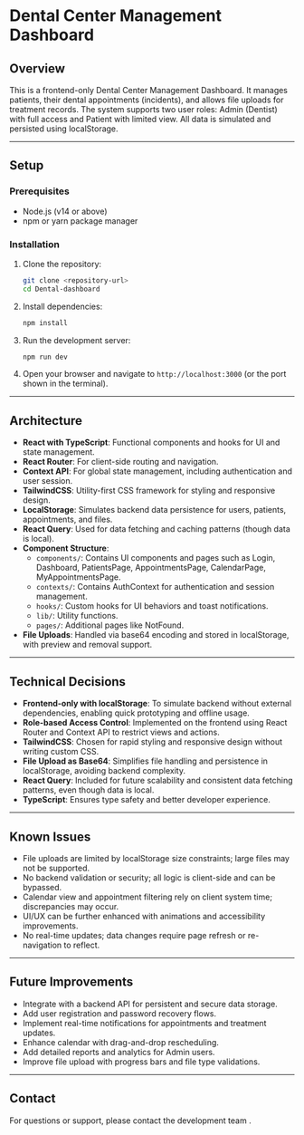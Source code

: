 # Dental Center Management Dashboard

## Overview
This is a frontend-only Dental Center Management Dashboard. It manages patients, their dental appointments (incidents), and allows file uploads for treatment records. The system supports two user roles: Admin (Dentist) with full access and Patient with limited view. All data is simulated and persisted using localStorage.

---

## Setup

### Prerequisites
- Node.js (v14 or above)
- npm or yarn package manager

### Installation
1. Clone the repository:
   ```bash
   git clone <repository-url>
   cd Dental-dashboard
   ```
2. Install dependencies:
   ```bash
   npm install
   ```
3. Run the development server:
   ```bash
   npm run dev
   ```
4. Open your browser and navigate to `http://localhost:3000` (or the port shown in the terminal).

---

## Architecture

- **React with TypeScript**: Functional components and hooks for UI and state management.
- **React Router**: For client-side routing and navigation.
- **Context API**: For global state management, including authentication and user session.
- **TailwindCSS**: Utility-first CSS framework for styling and responsive design.
- **LocalStorage**: Simulates backend data persistence for users, patients, appointments, and files.
- **React Query**: Used for data fetching and caching patterns (though data is local).
- **Component Structure**:
  - `components/`: Contains UI components and pages such as Login, Dashboard, PatientsPage, AppointmentsPage, CalendarPage, MyAppointmentsPage.
  - `contexts/`: Contains AuthContext for authentication and session management.
  - `hooks/`: Custom hooks for UI behaviors and toast notifications.
  - `lib/`: Utility functions.
  - `pages/`: Additional pages like NotFound.
- **File Uploads**: Handled via base64 encoding and stored in localStorage, with preview and removal support.

---

## Technical Decisions

- **Frontend-only with localStorage**: To simulate backend without external dependencies, enabling quick prototyping and offline usage.
- **Role-based Access Control**: Implemented on the frontend using React Router and Context API to restrict views and actions.
- **TailwindCSS**: Chosen for rapid styling and responsive design without writing custom CSS.
- **File Upload as Base64**: Simplifies file handling and persistence in localStorage, avoiding backend complexity.
- **React Query**: Included for future scalability and consistent data fetching patterns, even though data is local.
- **TypeScript**: Ensures type safety and better developer experience.

---

## Known Issues

- File uploads are limited by localStorage size constraints; large files may not be supported.
- No backend validation or security; all logic is client-side and can be bypassed.
- Calendar view and appointment filtering rely on client system time; discrepancies may occur.
- UI/UX can be further enhanced with animations and accessibility improvements.
- No real-time updates; data changes require page refresh or re-navigation to reflect.

---

## Future Improvements

- Integrate with a backend API for persistent and secure data storage.
- Add user registration and password recovery flows.
- Implement real-time notifications for appointments and treatment updates.
- Enhance calendar with drag-and-drop rescheduling.
- Add detailed reports and analytics for Admin users.
- Improve file upload with progress bars and file type validations.

---

## Contact

For questions or support, please contact the development team .

